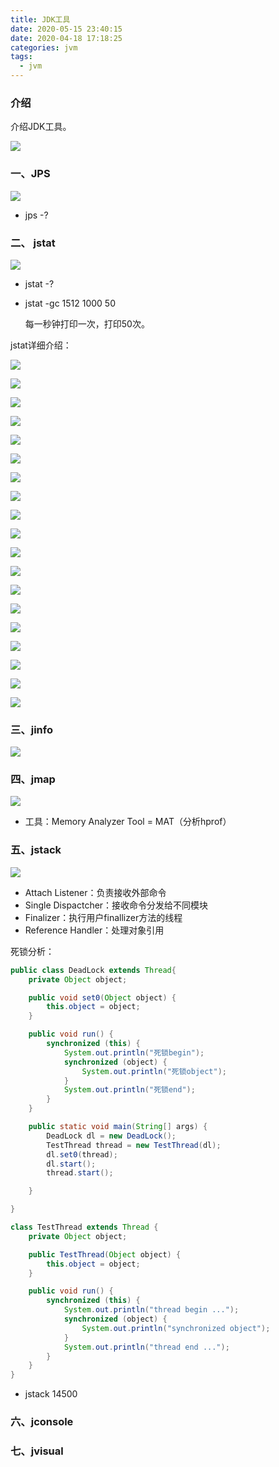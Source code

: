```yaml
---
title: JDK工具
date: 2020-05-15 23:40:15
date: 2020-04-18 17:18:25
categories: jvm
tags:
  - jvm
---
```


### 介绍

介绍JDK工具。

![](C:\duanguangguang.github.io\source\_posts\jvm\jvm-tools\76JDK工具.png)

<!-- more -->

### 一、JPS

![](C:\duanguangguang.github.io\source\_posts\jvm\jvm-tools\77JPS.png)

- jps -?

### 二、 jstat

![](C:\duanguangguang.github.io\source\_posts\jvm\jvm-tools\78jstat.png)

- jstat -?

- jstat -gc 1512 1000 50

  每一秒钟打印一次，打印50次。

jstat详细介绍：

![](C:\duanguangguang.github.io\source\_posts\jvm\jvm-tools\jstat01.png)

![](C:\duanguangguang.github.io\source\_posts\jvm\jvm-tools\jstat02.png)

![](C:\duanguangguang.github.io\source\_posts\jvm\jvm-tools\jstat03.png)

![](C:\duanguangguang.github.io\source\_posts\jvm\jvm-tools\jstat04.png)

![](C:\duanguangguang.github.io\source\_posts\jvm\jvm-tools\jstat05.png)

![](C:\duanguangguang.github.io\source\_posts\jvm\jvm-tools\jstat06.png)

![](C:\duanguangguang.github.io\source\_posts\jvm\jvm-tools\jstat07.png)

![](C:\duanguangguang.github.io\source\_posts\jvm\jvm-tools\jstat08.png)

![](C:\duanguangguang.github.io\source\_posts\jvm\jvm-tools\jstat09.png)

![](C:\duanguangguang.github.io\source\_posts\jvm\jvm-tools\jstat10.png)

![](C:\duanguangguang.github.io\source\_posts\jvm\jvm-tools\jstat11.png)

![](C:\duanguangguang.github.io\source\_posts\jvm\jvm-tools\jstat12.png)

![](C:\duanguangguang.github.io\source\_posts\jvm\jvm-tools\jstat13.png)

![](C:\duanguangguang.github.io\source\_posts\jvm\jvm-tools\jstat14.png)

![](C:\duanguangguang.github.io\source\_posts\jvm\jvm-tools\jstat15.png)

![](C:\duanguangguang.github.io\source\_posts\jvm\jvm-tools\jstat16.png)

![](C:\duanguangguang.github.io\source\_posts\jvm\jvm-tools\jstat17.png)

![](C:\duanguangguang.github.io\source\_posts\jvm\jvm-tools\jstat18.png)

![](C:\duanguangguang.github.io\source\_posts\jvm\jvm-tools\jstat19.png)

### 三、jinfo

![](C:\duanguangguang.github.io\source\_posts\jvm\jvm-tools\79实时查看调整参数jinfo.png)

### 四、jmap

![](C:\duanguangguang.github.io\source\_posts\jvm\jvm-tools\80内存Dump工具jmap.png)

- 工具：Memory Analyzer Tool = MAT（分析hprof）

### 五、jstack

![](C:\duanguangguang.github.io\source\_posts\jvm\jvm-tools\81堆栈跟踪工具jstack.png)

- Attach Listener：负责接收外部命令
- Single Dispactcher：接收命令分发给不同模块
- Finalizer：执行用户finallizer方法的线程
- Reference Handler：处理对象引用

死锁分析：

~~~java
public class DeadLock extends Thread{
    private Object object;

    public void set0(Object object) {
        this.object = object;
    }

    public void run() {
        synchronized (this) {
            System.out.println("死锁begin");
            synchronized (object) {
                System.out.println("死锁object");
            }
            System.out.println("死锁end");
        }
    }

    public static void main(String[] args) {
        DeadLock dl = new DeadLock();
        TestThread thread = new TestThread(dl);
        dl.set0(thread);
        dl.start();
        thread.start();

    }

}

class TestThread extends Thread {
    private Object object;

    public TestThread(Object object) {
        this.object = object;
    }

    public void run() {
        synchronized (this) {
            System.out.println("thread begin ...");
            synchronized (object) {
                System.out.println("synchronized object");
            }
            System.out.println("thread end ...");
        }
    }
}
~~~

- jstack 14500

### 六、jconsole



### 七、jvisual





